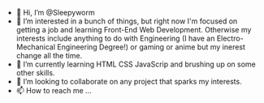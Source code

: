 - 👋 Hi, I’m @Sleepyworm
- 👀 I’m interested in a bunch of things, but right now I'm focused on getting a job and learning Front-End Web Development. Otherwise my interests include anything to do with Engineering (I have an Electro-Mechanical Engineering Degree!) or gaming or anime but my inerest change all the time.
- 🌱 I’m currently learning HTML CSS JavaScrip and brushing up on some other skills.
- 💞️ I’m looking to collaborate on any project that sparks my interests.
- 📫 How to reach me ...

<!---
Sleepyworm/Sleepyworm is a ✨ special ✨ repository because its `README.md` (this file) appears on your GitHub profile.
You can click the Preview link to take a look at your changes.
--->
